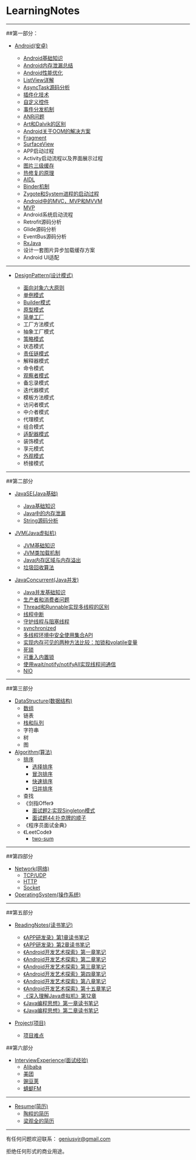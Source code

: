# LearningNotes
  ---

##第一部分：

* [Android(安卓)](https://github.com/GeniusVJR/LearningNotes/tree/master/Part1/Android)

    * [Android基础知识](https://github.com/GeniusVJR/LearningNotes/blob/master/Part1/Android/Android基础知识.md)
 	* [Android内存泄漏总结](https://github.com/GeniusVJR/LearningNotes/blob/master/Part1/Android/Android内存泄漏总结.md)
 	* [Android性能优化](https://github.com/GeniusVJR/LearningNotes/blob/master/Part1/Android/Android性能优化.md)
  	* [ListView详解](https://github.com/GeniusVJR/LearningNotes/blob/master/Part1/Android/Listview详解.md)
 	* [AsyncTask源码分析](https://github.com/GeniusVJR/LearningNotes/blob/master/Part1/Android/Asynctask源码分析.md)
 	* [插件化技术](https://github.com/GeniusVJR/LearningNotes/blob/master/Part1/Android/插件化技术学习.md)
 	* [自定义控件](https://github.com/GeniusVJR/LearningNotes/blob/master/Part1/Android/自定义控件.md)
 	* [事件分发机制](https://github.com/GeniusVJR/LearningNotes/blob/master/Part1/Android/事件分发机制.md)
 	* [ANR问题](https://github.com/GeniusVJR/LearningNotes/blob/master/Part1/Android/ANR问题.md)
 	* [Art和Dalvik的区别](https://github.com/GeniusVJR/LearningNotes/blob/master/Part1/Android/Art和Dalvik区别.md)
 	* [Android关于OOM的解决方案](https://github.com/GeniusVJR/LearningNotes/blob/master/Part1/Android/Android关于oom的解决方案.md)
 	* [Fragment](https://github.com/GeniusVJR/LearningNotes/blob/master/Part1/Android/Fragment.md)
 	* [SurfaceView](https://github.com/GeniusVJR/LearningNotes/blob/master/Part1/Android/SurfaceView.md)
 	* APP启动过程
 	* Activity启动流程以及界面展示过程
 	* [图片三级缓存](https://github.com/GeniusVJR/LearningNotes/blob/master/Part1/Android/Android图片中的三级缓存.md)
 	* [热修复的原理](https://github.com/GeniusVJR/LearningNotes/blob/master/Part1/Android/热修复技术.md)
 	* [AIDL](https://github.com/GeniusVJR/LearningNotes/blob/master/Part1/Android/AIDL.md)
 	* [Binder机制](https://github.com/GeniusVJR/LearningNotes/blob/master/Part1/Android/Binder机制.md)
 	* [Zygote和System进程的启动过程](https://github.com/GeniusVJR/LearningNotes/blob/master/Part1/Android/Zygote和System进程的启动过程.md)
 	* [Android中的MVC，MVP和MVVM](https://github.com/GeniusVJR/LearningNotes/blob/master/Part1/Android/MVC%2CMVP%2CMVVM的区别.md)
 	* [MVP](https://github.com/GeniusVJR/LearningNotes/blob/master/Part1/Android/MVP.md)
 	* Android系统启动流程
 	* Retrofit源码分析
 	* Glide源码分析
 	* EventBus源码分析
 	* [RxJava](http://gank.io/post/560e15be2dca930e00da1083)
 	* 设计一套图片异步加载缓存方案
 	* Android UI适配

---
 
* [DesignPattern(设计模式)](https://github.com/GeniusVJR/LearningNotes/tree/master/Part1/DesignPattern)
 
 
 	* [面向对象六大原则](https://github.com/GeniusVJR/LearningNotes/blob/master/Part1/DesignPattern/常见的面向对象设计原则.md)
 	* [单例模式](https://github.com/GeniusVJR/LearningNotes/blob/master/Part1/DesignPattern/单例模式.md)
 	* [Builder模式](https://github.com/GeniusVJR/LearningNotes/blob/master/Part1/DesignPattern/Builder模式.md)
 	* [原型模式](https://github.com/GeniusVJR/LearningNotes/blob/master/Part1/DesignPattern/原型模式.md)
 	* [简单工厂](https://github.com/GeniusVJR/LearningNotes/blob/master/Part1/DesignPattern/简单工厂.md)
 	* 工厂方法模式
 	* 抽象工厂模式
 	* [策略模式](https://github.com/GeniusVJR/LearningNotes/blob/master/Part1/DesignPattern/策略模式.md)
 	* 状态模式
 	* [责任链模式](https://github.com/GeniusVJR/LearningNotes/blob/master/Part1/DesignPattern/责任链模式.md)
 	* 解释器模式
 	* 命令模式
	* [观察者模式](https://github.com/GeniusVJR/LearningNotes/blob/master/Part1/DesignPattern/观察者模式.md)
 	* 备忘录模式
 	* 迭代器模式
 	* 模板方法模式
 	* 访问者模式
 	* 中介者模式
 	* 代理模式
 	* 组合模式
 	* [适配器模式](https://github.com/GeniusVJR/LearningNotes/blob/master/Part1/DesignPattern/适配器模式.md)
 	* 装饰模式
 	* 享元模式
 	* [外观模式](https://github.com/GeniusVJR/LearningNotes/blob/master/Part1/DesignPattern/外观模式.md)
 	* 桥接模式

 	

 
 ---
 
##第二部分
 
* [JavaSE(Java基础)](https://github.com/GeniusVJR/LearningNotes/tree/master/Part2/JavaSE)
	* [Java基础知识](https://github.com/GeniusVJR/LearningNotes/blob/master/Part2/JavaSE/Java基础知识.md)
	* [Java中的内存泄漏](https://github.com/GeniusVJR/LearningNotes/blob/master/Part2/JavaSE/Java中的内存泄漏.md)
	* [String源码分析](https://github.com/GeniusVJR/LearningNotes/blob/master/Part2/JavaSE/String源码分析.md)
	
	
* [JVM(Java虚拟机)](https://github.com/GeniusVJR/LearningNotes/tree/master/Part2/JVM)
	* [JVM基础知识](https://github.com/GeniusVJR/LearningNotes/blob/master/Part2/JVM/JVM.md)
	* [JVM类加载机制](https://github.com/GeniusVJR/LearningNotes/blob/master/Part2/JVM/JVM类加载机制.md)
	* [Java内存区域与内存溢出](https://github.com/GeniusVJR/LearningNotes/blob/master/Part2/JVM/Java内存区域与内存溢出.md)
	* [垃圾回收算法](https://github.com/GeniusVJR/LearningNotes/blob/master/Part2/JVM/垃圾回收算法.md)
* [JavaConcurrent(Java并发)](https://github.com/GeniusVJR/LearningNotes/blob/master/Part2/JavaConcurrent/Java并发.md)
	* [Java并发基础知识](https://github.com/GeniusVJR/LearningNotes/blob/master/Part2/JavaConcurrent/Java并发基础知识.md)
	* [生产者和消费者问题](https://github.com/GeniusVJR/LearningNotes/blob/master/Part2/JavaConcurrent/生产者和消费者问题.md)
	* [Thread和Runnable实现多线程的区别](https://github.com/GeniusVJR/LearningNotes/blob/master/Part2/JavaConcurrent/Thread和Runnable实现多线程的区别.md)	 
	* [线程中断](https://github.com/GeniusVJR/LearningNotes/blob/master/Part2/JavaConcurrent/线程中断.md)
	* [守护线程与阻塞线程](https://github.com/GeniusVJR/LearningNotes/blob/master/Part2/JavaConcurrent/守护线程与阻塞线程.md)
	* [synchronized](https://github.com/GeniusVJR/LearningNotes/blob/master/Part2/JavaConcurrent/Synchronized.md)
	* [多线程环境中安全使用集合API](https://github.com/GeniusVJR/LearningNotes/blob/master/Part2/JavaConcurrent/多线程环境中安全使用集合API.md)
	* [实现内存可见的两种方法比较：加锁和volatile变量](https://github.com/GeniusVJR/LearningNotes/blob/master/Part2/JavaConcurrent/实现内存可见的两种方法比较：加锁和volatile变量.md)
	* [死锁](https://github.com/GeniusVJR/LearningNotes/blob/master/Part2/JavaConcurrent/死锁.md)
	* [可重入内置锁](https://github.com/GeniusVJR/LearningNotes/blob/master/Part2/JavaConcurrent/可重入内置锁.md)
	* [使用wait/notify/notifyAll实现线程间通信](https://github.com/GeniusVJR/LearningNotes/blob/master/Part2/JavaConcurrent/使用wait:notify:notifyall实现线程间通信.md)
	* [NIO](https://github.com/GeniusVJR/LearningNotes/blob/master/Part2/JavaConcurrent/NIO.md)
 
 ---
 
 
##第三部分
 
 * [DataStructure(数据结构)](https://github.com/GeniusVJR/LearningNotes/tree/master/Part3/DataStructure)
 	* [数组](https://github.com/GeniusVJR/LearningNotes/blob/master/Part3/DataStructure/数组.md)
 	* 链表
 	* [栈和队列](https://github.com/GeniusVJR/LearningNotes/blob/master/Part3/DataStructure/栈和队列.md)
 	* 字符串
 	* 树
 	* 图
 * [Algorithm(算法)]()
 	* [排序](https://github.com/anAngryAnt/LearningNotes/tree/master/Part3/Algorithm/Sort)
        * [选择排序](https://github.com/anAngryAnt/LearningNotes/tree/master/Part3/Algorithm/Sort/选择排序.md)
        * [冒泡排序](https://github.com/anAngryAnt/LearningNotes/tree/master/Part3/Algorithm/Sort/冒泡排序.md)
        * [快速排序](https://github.com/anAngryAnt/LearningNotes/tree/master/Part3/Algorithm/Sort/快速排序.md)
        * [归并排序](https://github.com/anAngryAnt/LearningNotes/tree/master/Part3/Algorithm/Sort/归并排序.md)
 	* 查找
 	* 《剑指Offer》
 		* [面试题2:实现Singleton模式](https://github.com/GeniusVJR/LearningNotes/blob/master/Part3/Algorithm/剑指Offer/1.七种方式实现singleton模式.md)
 		* [面试题44:扑克牌的顺子](https://github.com/GeniusVJR/LearningNotes/blob/master/Part3/Algorithm/剑指Offer/面试题44：扑克牌的顺子.md)
 	* 《程序员面试金典》
 	* 《LeetCode》
 		* [two-sum](https://github.com/GeniusVJR/LearningNotes/blob/master/Part3/Algorithm/LeetCode/two-sum.md)
 
 ---

##第四部分

 * [Network(网络)](https://github.com/GeniusVJR/LearningNotes/tree/master/Part4/Network)
 	* [TCP/UDP](https://github.com/GeniusVJR/LearningNotes/blob/master/Part4/Network/TCP与UDP.md)
 	* [HTTP](https://github.com/GeniusVJR/LearningNotes/blob/master/Part4/Network/Http协议.md)
 	* [Socket](https://github.com/GeniusVJR/LearningNotes/blob/master/Part4/Network/Socket.md)
 * [OperatingSystem(操作系统)](https://github.com/GeniusVJR/LearningNotes/blob/master/Part4/OperatingSystem/操作系统.md)
 
---

  
##第五部分
  
 * [ReadingNotes(读书笔记)](https://github.com/GeniusVJR/LearningNotes/tree/master/Part5/ReadingNotes)
 	* [《APP研发录》第1章读书笔记](https://github.com/GeniusVJR/LearningNotes/blob/master/Part5/ReadingNotes/《APP研发录》第1章读书笔记.md)
 	* [《APP研发录》第2章读书笔记](https://github.com/GeniusVJR/LearningNotes/blob/master/Part5/ReadingNotes/《APP研发录》第2章读书笔记.md)
 	* [《Android开发艺术探索》第一章笔记](https://github.com/GeniusVJR/LearningNotes/blob/master/Part5/ReadingNotes/《Android开发艺术探索》第一章笔记.md)
 	* [《Android开发艺术探索》第二章笔记](https://github.com/GeniusVJR/LearningNotes/blob/master/Part5/ReadingNotes/《Android开发艺术探索》第二章笔记.md)
 	* [《Android开发艺术探索》第三章笔记](https://github.com/GeniusVJR/LearningNotes/blob/master/Part5/ReadingNotes/《Android开发艺术探索》第三章笔记.md)
 	* [《Android开发艺术探索》第四章笔记](https://github.com/GeniusVJR/LearningNotes/blob/master/Part5/ReadingNotes/《Android开发艺术探索》第四章笔记.md)
 	* [《Android开发艺术探索》第八章笔记](https://github.com/GeniusVJR/LearningNotes/blob/master/Part5/ReadingNotes/《Android开发艺术探索》第八章笔记.md)
 	* [《Android开发艺术探索》第十五章笔记](https://github.com/GeniusVJR/LearningNotes/blob/master/Part5/ReadingNotes/《Android开发艺术探索》第十五章笔记.md)
 	* [《深入理解Java虚拟机》第12章](https://github.com/GeniusVJR/LearningNotes/blob/master/Part5/ReadingNotes/《深入理解java虚拟机》第12章.md)
 	* [《Java编程思想》第一章读书笔记](https://github.com/GeniusVJR/LearningNotes/blob/master/Part5/ReadingNotes/《Java编程思想》第一章读书笔记.md)
 	* [《Java编程思想》第二章读书笔记](https://github.com/GeniusVJR/LearningNotes/blob/master/Part5/ReadingNotes/《Java编程思想》第二章读书笔记.md)
 	
 	
* [Project(项目)](https://github.com/GeniusVJR/LearningNotes/tree/master/Part5/Project)
 	* [项目难点](https://github.com/GeniusVJR/LearningNotes/blob/master/Part5/Project/项目.md)
  
##第六部分
 
 * [InterviewExperience(面试经验)](https://github.com/GeniusVJR/LearningNotes/tree/master/Part6/InterviewExperience)
 	* [Alibaba](https://github.com/GeniusVJR/LearningNotes/blob/master/Part6/InterviewExperience/Alibaba.md)
 	* [美团](https://github.com/GeniusVJR/LearningNotes/blob/master/Part6/InterviewExperience/美团.md)
 	* [豌豆荚](https://github.com/GeniusVJR/LearningNotes/blob/master/Part6/InterviewExperience/豌豆荚.md)
 	* [蜻蜓FM](https://github.com/GeniusVJR/LearningNotes/blob/master/Part6/InterviewExperience/蜻蜓FM.md)


---
 	
 * [Resume(简历)](https://github.com/GeniusVJR/LearningNotes/tree/master/Part6)
 	* [陶程的简历](https://github.com/GeniusVJR/LearningNotes/blob/master/Part6/陶程-本科-Android.md)
 	* [梁观全的简历]()
 
---
 
有任何问题欢迎联系：
geniusvjr@gmail.com

拒绝任何形式的商业用途。
  
